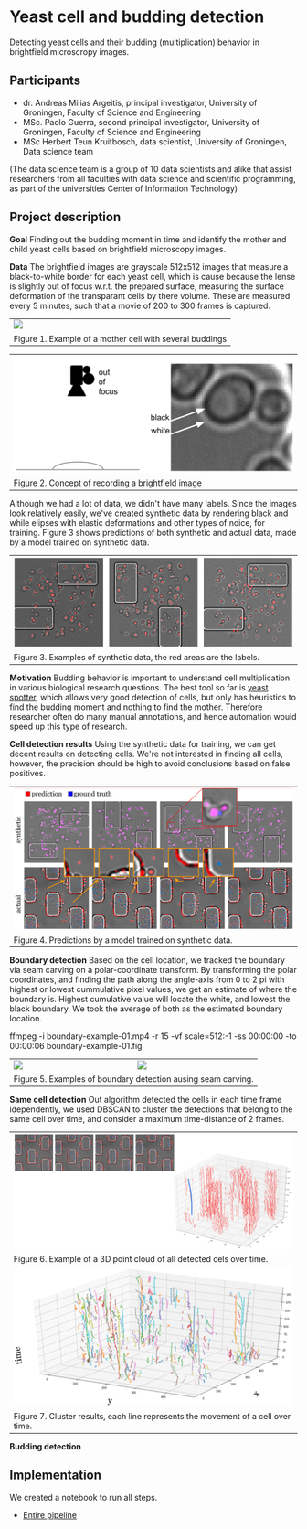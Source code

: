 # Yeast cell and budding detection

Detecting yeast cells and their budding (multiplication) behavior in brightfield microscropy images.

## Participants

 * dr. Andreas Milias Argeitis, principal investigator, University of Groningen, Faculty of Science and Engineering
 * MSc. Paolo Guerra, second principal investigator, University of Groningen, Faculty of Science and Engineering
 * MSc Herbert Teun Kruitbosch, data scientist, University of Groningen, Data science team

(The data science team is a group of 10 data scientists and alike that assist researchers from all faculties with data science and scientific programming, as part of the universities Center of Information Technology)

## Project description

**Goal** Finding out the budding moment in time and identify the mother and child yeast cells based on brightfield microscopy images. 

**Data** The brightfield images are grayscale 512x512 images that measure a black-to-white border for each yeast cell, which is cause because the lense is slightly out of focus w.r.t. the prepared surface, measuring the surface deformation of the transparant cells by there volume. These are measured every 5 minutes, such that a movie of 200 to 300 frames is captured. 

<table>
  <tr>	
    <td><img src="images/yeast-movie.gif"/>
  </tr>
  <tr>
    <td>Figure 1. Example of a mother cell with several buddings</td>
  </tr>
</table>

<table>
  <tr>	
    <td><img src="images/brightfield-concept.png"/>
  </tr>
  <tr>
    <td>Figure 2. Concept of recording a brightfield image</td>
  </tr>
</table>
 
Although we had a lot of data, we didn't have many labels. Since the images look relatively easily, we've created synthetic data by rendering black and while elipses with elastic deformations and other types of noice, for training. Figure 3 shows predictions of both synthetic and actual data, made by a model trained on synthetic data.


<table>
  <tr>	
    <td><img src="images/synthetic-data.png"/>
  </tr>
  <tr>
    <td>Figure 3. Examples of synthetic data, the red areas are the labels.</td>
  </tr>
</table>
 
**Motivation** Budding behavior is important to understand cell multiplication in various biological research questions. The best tool so far is [yeast spotter](https://academic.oup.com/bioinformatics/article/35/21/4525/5490207), which allows very good detection of cells, but only has heuristics to find the budding moment and nothing to find the mother. Therefore researcher often do many manual annotations, and hence automation would speed up this type of research.

**Cell detection results** Using the synthetic data for training, we can get decent results on detecting cells. We're not interested in finding all cells, however, the precision should be high to avoid conclusions based on false positives.

<table>
  <tr>	
    <td><img src="images/predictions.png"/>
  </tr>
  <tr>
    <td>Figure 4. Predictions by a model trained on synthetic data.</td>
  </tr>
</table>

**Boundary detection** Based on the cell location, we tracked the boundary via seam carving on a polar-coordinate transform. By transforming the polar coordinates, and finding the path along the angle-axis from 0 to 2 pi with highest or lowest cummulative pixel values, we get an estimate of where the boundary is. Highest cumulative value will locate the white, and lowest the black boundary. We took the average of both as the estimated boundary location.

ffmpeg -i boundary-example-01.mp4 -r 15 -vf scale=512:-1 -ss 00:00:00 -to 00:00:06 boundary-example-01.fig

<table>
  <tr>	
    <td>
        <img src="images/boundary-example-01.gif"/>
    </td>
    <td>
        <img src="images/boundary-example-02.gif"/>
    </td>
  </tr>
  <tr>
    <td colspan="2">Figure 5. Examples of boundary detection ausing seam carving.</td>
  </tr>
</table>

**Same cell detection** Out algorithm detected the cells in each time frame idependently, we used DBSCAN to cluster the detections that belong to the same cell over time, and consider a maximum time-distance of 2 frames.


<table>
  <tr>	
    <td>
        <img src="images/plot-in-3d.png"/>
    </td>
  </tr>
  <tr>
    <td>Figure 6. Example of a 3D point cloud of all detected cels over time.</td>
  </tr>
  <tr>
    <td>
        <img src="images/time-clustering.png"/>
    </td>
  <tr>
  <tr>
    <td>Figure 7. Cluster results, each line represents the movement of a cell over time.</td>
  </tr>
</table>

**Budding detection**

## Implementation

We created a notebook to run all steps.

 * [Entire pipeline](notebooks/Example.ipynb)



